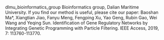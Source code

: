  dlmu_bioinformatics_group
 Bioinformatics group, Dalian Maritime University.
 If you find our method is useful, please cite our paper: Baoshan Ma*, Xiangtian Jiao, Fanyu Meng, Fengping Xu, Yao Geng, Rubin Gao, Wei Wang and Yeqing Sun. Identification of Gene Regulatory Networks by Integrating Genetic Programming with Particle Filtering.  IEEE Access, 2019, 7: 113760-113770.
